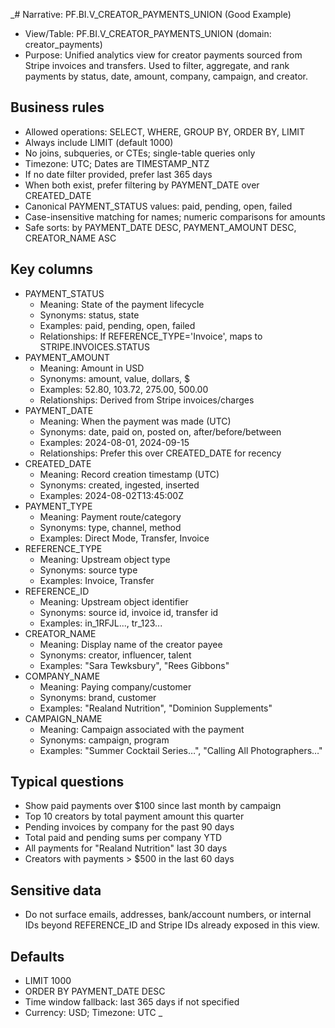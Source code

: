 _# Narrative: PF.BI.V_CREATOR_PAYMENTS_UNION (Good Example)

- View/Table: PF.BI.V_CREATOR_PAYMENTS_UNION (domain: creator_payments)
- Purpose: Unified analytics view for creator payments sourced from Stripe invoices and transfers. Used to filter, aggregate, and rank payments by status, date, amount, company, campaign, and creator.

## Business rules
- Allowed operations: SELECT, WHERE, GROUP BY, ORDER BY, LIMIT
- Always include LIMIT (default 1000)
- No joins, subqueries, or CTEs; single-table queries only
- Timezone: UTC; Dates are TIMESTAMP_NTZ
- If no date filter provided, prefer last 365 days
- When both exist, prefer filtering by PAYMENT_DATE over CREATED_DATE
- Canonical PAYMENT_STATUS values: paid, pending, open, failed
- Case-insensitive matching for names; numeric comparisons for amounts
- Safe sorts: by PAYMENT_DATE DESC, PAYMENT_AMOUNT DESC, CREATOR_NAME ASC

## Key columns
- PAYMENT_STATUS
  - Meaning: State of the payment lifecycle
  - Synonyms: status, state
  - Examples: paid, pending, open, failed
  - Relationships: If REFERENCE_TYPE='Invoice', maps to STRIPE.INVOICES.STATUS
- PAYMENT_AMOUNT
  - Meaning: Amount in USD
  - Synonyms: amount, value, dollars, $
  - Examples: 52.80, 103.72, 275.00, 500.00
  - Relationships: Derived from Stripe invoices/charges
- PAYMENT_DATE
  - Meaning: When the payment was made (UTC)
  - Synonyms: date, paid on, posted on, after/before/between
  - Examples: 2024-08-01, 2024-09-15
  - Relationships: Prefer this over CREATED_DATE for recency
- CREATED_DATE
  - Meaning: Record creation timestamp (UTC)
  - Synonyms: created, ingested, inserted
  - Examples: 2024-08-02T13:45:00Z
- PAYMENT_TYPE
  - Meaning: Payment route/category
  - Synonyms: type, channel, method
  - Examples: Direct Mode, Transfer, Invoice
- REFERENCE_TYPE
  - Meaning: Upstream object type
  - Synonyms: source type
  - Examples: Invoice, Transfer
- REFERENCE_ID
  - Meaning: Upstream object identifier
  - Synonyms: source id, invoice id, transfer id
  - Examples: in_1RFJL..., tr_123...
- CREATOR_NAME
  - Meaning: Display name of the creator payee
  - Synonyms: creator, influencer, talent
  - Examples: "Sara Tewksbury", "Rees Gibbons"
- COMPANY_NAME
  - Meaning: Paying company/customer
  - Synonyms: brand, customer
  - Examples: "Realand Nutrition", "Dominion Supplements"
- CAMPAIGN_NAME
  - Meaning: Campaign associated with the payment
  - Synonyms: campaign, program
  - Examples: "Summer Cocktail Series…", "Calling All Photographers…"

## Typical questions
- Show paid payments over $100 since last month by campaign
- Top 10 creators by total payment amount this quarter
- Pending invoices by company for the past 90 days
- Total paid and pending sums per company YTD
- All payments for "Realand Nutrition" last 30 days
- Creators with payments > $500 in the last 60 days

## Sensitive data
- Do not surface emails, addresses, bank/account numbers, or internal IDs beyond REFERENCE_ID and Stripe IDs already exposed in this view.

## Defaults
- LIMIT 1000
- ORDER BY PAYMENT_DATE DESC
- Time window fallback: last 365 days if not specified
- Currency: USD; Timezone: UTC
_